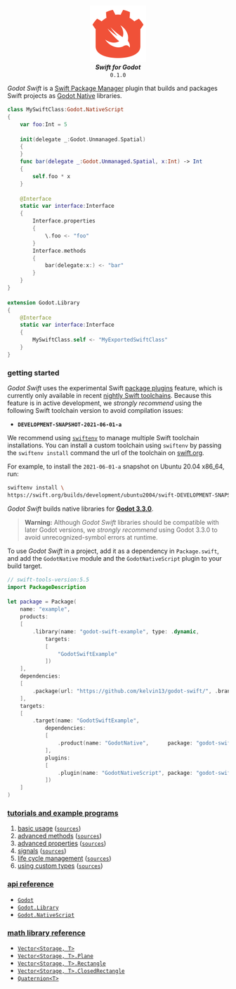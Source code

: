 <p align="center">
    <img src="logo.svg" width="128px"/>
    <br/>
    <strong><em>Swift for Godot</em></strong> <br/> <code>0.1.0</code>
</p>

*Godot Swift* is a [Swift Package Manager](https://swift.org/package-manager/) plugin that builds and packages Swift projects as [Godot Native](https://docs.godotengine.org/en/latest/tutorials/scripting/gdnative/what_is_gdnative.html) libraries.

```swift 
class MySwiftClass:Godot.NativeScript
{
    var foo:Int = 5
    
    init(delegate _:Godot.Unmanaged.Spatial)
    {
    }
    func bar(delegate _:Godot.Unmanaged.Spatial, x:Int) -> Int 
    {
        self.foo * x
    }
    
    @Interface 
    static var interface:Interface 
    {
        Interface.properties 
        {
            \.foo <- "foo"
        }
        Interface.methods 
        {
            bar(delegate:x:) <- "bar"
        }
    }
}

extension Godot.Library 
{
    @Interface 
    static var interface:Interface 
    {
        MySwiftClass.self <- "MyExportedSwiftClass"
    }
}
```

### getting started 

*Godot Swift* uses the experimental Swift [package plugins](https://github.com/apple/swift-evolution/blob/main/proposals/0303-swiftpm-extensible-build-tools.md) feature, which is currently only available in recent [nightly Swift toolchains](https://swift.org/download/#snapshots). Because this feature is in active development, we *strongly recommend* using the following Swift toolchain version to avoid compilation issues:

* **`DEVELOPMENT-SNAPSHOT-2021-06-01-a`**

We recommend using [`swiftenv`](https://github.com/kylef/swiftenv) to manage multiple Swift toolchain installations. You can install a custom toolchain using `swiftenv` by passing the `swiftenv install` command the url of the toolchain on [swift.org](https://swift.org). 

For example, to install the `2021-06-01-a` snapshot on Ubuntu 20.04 x86_64, run: 

```bash 
swiftenv install \
https://swift.org/builds/development/ubuntu2004/swift-DEVELOPMENT-SNAPSHOT-2021-06-01-a/swift-DEVELOPMENT-SNAPSHOT-2021-06-01-a-ubuntu20.04.tar.gz
```

*Godot Swift* builds native libraries for [**Godot 3.3.0**](https://downloads.tuxfamily.org/godotengine/). 

> **Warning:** Although *Godot Swift* libraries should be compatible with later Godot versions, we *strongly recommend* using Godot 3.3.0 to avoid unrecognized-symbol errors at runtime.

To use *Godot Swift* in a project, add it as a dependency in `Package.swift`, and add the `GodotNative` module and the `GodotNativeScript` plugin to your build target.

```swift 
// swift-tools-version:5.5
import PackageDescription

let package = Package(
    name: "example",
    products: 
    [
        .library(name: "godot-swift-example", type: .dynamic, 
            targets: 
            [
                "GodotSwiftExample"
            ])
    ],
    dependencies: 
    [
        .package(url: "https://github.com/kelvin13/godot-swift/", .branch("master"))
    ],
    targets: 
    [
        .target(name: "GodotSwiftExample", 
            dependencies: 
            [
                .product(name: "GodotNative",      package: "godot-swift")
            ],
            plugins: 
            [
                .plugin(name: "GodotNativeScript", package: "godot-swift")
            ])
    ]
)
```

### [tutorials and example programs](examples/)

1. [basic usage](examples#basic-usage) ([`sources`](examples/swift/basic-usage.swift))
2. [advanced methods](examples#advanced-methods) ([`sources`](examples/swift/advanced-methods.swift))
3. [advanced properties](examples#advanced-properties) ([`sources`](examples/swift/advanced-properties.swift))
4. [signals](examples#signals) ([`sources`](examples/swift/signals.swift))
5. [life cycle management](examples#life-cycle-management) ([`sources`](examples/swift/life-cycle-management.swift))
6. [using custom types](examples#using-custom-types) ([`sources`](examples/swift/custom-types.swift))

### [api reference](https://kelvin13.github.io/godot-swift/)

* [`Godot`](https://kelvin13.github.io/godot-swift/Godot)
* [`Godot.Library`](https://kelvin13.github.io/godot-swift/Godot/Library)
* [`Godot.NativeScript`](https://kelvin13.github.io/godot-swift/Godot/NativeScript)

### [math library reference](https://kelvin13.github.io/godot-swift/)

* [`Vector<Storage, T>`](https://kelvin13.github.io/godot-swift/Vector)
* [`Vector<Storage, T>.Plane`](https://kelvin13.github.io/godot-swift/Vector/Plane)
* [`Vector<Storage, T>.Rectangle`](https://kelvin13.github.io/godot-swift/Vector/Rectangle)
* [`Vector<Storage, T>.ClosedRectangle`](https://kelvin13.github.io/godot-swift/Vector/ClosedRectangle)
* [`Quaternion<T>`](https://kelvin13.github.io/godot-swift/Quaternion)
